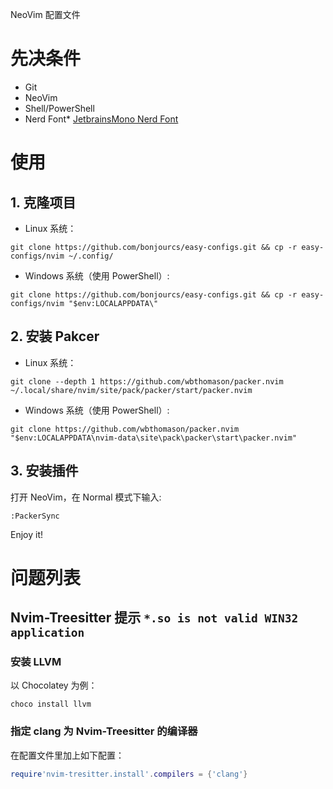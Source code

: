 NeoVim 配置文件

# 先决条件

- Git 
- NeoVim 
- Shell/PowerShell
- Nerd Font* [JetbrainsMono Nerd Font](https://www.nerdfonts.com/font-downloads)

# 使用

## 1. 克隆项目

- Linux 系统：

```shell
git clone https://github.com/bonjourcs/easy-configs.git && cp -r easy-configs/nvim ~/.config/
```
- Windows 系统（使用 PowerShell）:

```shell
git clone https://github.com/bonjourcs/easy-configs.git && cp -r easy-configs/nvim "$env:LOCALAPPDATA\"
```

## 2. 安装 Pakcer

- Linux 系统：

```shell
git clone --depth 1 https://github.com/wbthomason/packer.nvim ~/.local/share/nvim/site/pack/packer/start/packer.nvim
```

- Windows 系统（使用 PowerShell）:

```shell
git clone https://github.com/wbthomason/packer.nvim "$env:LOCALAPPDATA\nvim-data\site\pack\packer\start\packer.nvim"
```

## 3. 安装插件

打开 NeoVim，在 Normal 模式下输入:

```shell
:PackerSync
```

Enjoy it!

# 问题列表

## Nvim-Treesitter 提示 `*.so is not valid WIN32 application`

### 安装 LLVM

以 Chocolatey 为例：
```shell
choco install llvm
```
### 指定 clang 为 Nvim-Treesitter 的编译器

在配置文件里加上如下配置：
```lua
require'nvim-tresitter.install'.compilers = {'clang'}
```